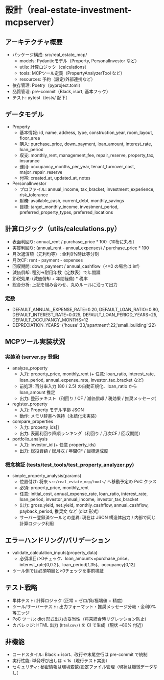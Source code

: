 # 設計（real-estate-investment-mcpserver）

## アーキテクチャ概要

- パッケージ構成: src/real_estate_mcp/
  - models: Pydanticモデル（Property, PersonalInvestor など）
  - utils: 計算ロジック（calculations）
  - tools: MCPツール定義（PropertyAnalyzerTool など）
  - resources: 予約（設定/外部連携など）
- 依存管理: Poetry（pyproject.toml）
- 品質管理: pre-commit（Black, isort, 基本フック）
- テスト: pytest（tests/ 配下）

## データモデル

- Property
  - 基本情報: id, name, address, type, construction_year, room_layout, floor_area
  - 購入: purchase_price, down_payment, loan_amount, interest_rate, loan_period
  - 収支: monthly_rent, management_fee, repair_reserve, property_tax, insurance
  - 運用: occupancy_months_per_year, tenant_turnover_cost, major_repair_reserve
  - 付帯: created_at, updated_at, notes
- PersonalInvestor
  - プロファイル: annual_income, tax_bracket, investment_experience, risk_tolerance
  - 財務: available_cash, current_debt, monthly_savings
  - 目標: target_monthly_income, investment_period, preferred_property_types, preferred_locations

## 計算ロジック（utils/calculations.py）

- 表面利回り: annual_rent / purchase_price * 100（10桁に丸め）
- 実質利回り: (annual_rent - annual_expenses) / purchase_price * 100
- 月次返済額（元利均等）: 金利0%時は等分割
- 月次CF: rent - payment - expenses
- 回収期間: down_payment / annual_cashflow（<=0 の場合は inf）
- 減価償却: 種別→耐用年数（定数表）で年間額
- 節税効果: (減価償却 + 年間経費) * 税率
- 総合分析: 上記を組み合わせ、丸めルールに沿って出力

### 定数

- DEFAULT_ANNUAL_EXPENSE_RATE=0.20, DEFAULT_LOAN_RATIO=0.80, DEFAULT_INTEREST_RATE=0.025, DEFAULT_LOAN_PERIOD_YEARS=25, DEFAULT_OCCUPANCY_MONTHS=12
- DEPRECIATION_YEARS: {'house':33,'apartment':22,'small_building':22}

## MCPツール実装状況

### 実装済 (server.py 登録)

- analyze_property
  - 入力: property_price, monthly_rent (+ 任意: loan_ratio, interest_rate, loan_period, annual_expense_rate, investor_tax_bracket など)
  - 前処理: 百分率入力 (80 / 2.5) の自動正規化、loan_ratio から loan_amount 推定
  - 出力: 整形テキスト（利回り / CF / 減価償却 / 税効果 / 推奨メッセージ）
- register_property
  - 入力: Property モデル準拠 JSON
  - 動作: メモリ辞書へ保持（永続化未実装）
- compare_properties
  - 入力: property_ids[]
  - 出力: 表面利回り降順ランキング（利回り / 月次CF / 回収期間）
- portfolio_analysis
  - 入力: investor_id (+ 任意 property_ids)
  - 出力: 総投資額 / 総月収 / 年間CF / 目標達成度

### 概念検証 (tests/test_tools/test_property_analyzer.py)

- simple_property_analysis(params)
  - 位置付け: 将来 `src/real_estate_mcp/tools/` へ移動予定の PoC クラス
  - 必須: property_price, monthly_rent
  - 任意: initial_cost, annual_expense_rate, loan_ratio, interest_rate, loan_period, investor_annual_income, investor_tax_bracket
  - 出力: gross_yield, net_yield, monthly_cashflow, annual_cashflow, payback_period, 推奨文 など (dict 形式)
  - サーバー登録済ツールとの差異: 現在は JSON 構造体出力 / 内部で同じ計算ロジック利用

## エラーハンドリング/バリデーション

- validate_calculation_inputs(property_data)
  - 必須項目/>0チェック、loan_amount<=purchase_price、interest_rate[0,0.2]、loan_period[1,35]、occupancy[0,12]
- ツール側では必須項目と>0チェックを事前検証

## テスト戦略

- 単体テスト: 計算ロジック (正常 + ゼロ/負/極端値 + 精度)
- ツール/サーバーテスト: 出力フォーマット・推奨メッセージ分岐・金利0% 等エッジ
- PoC ツール: dict 形式出力の妥当性（将来統合時リグレッション防止）
- カバレッジ: HTML 出力 (`htmlcov/`) を CI で生成（現状 ~80% 付近）

## 非機能

- コードスタイル: Black + isort、改行や末尾空行は pre-commit で統制
- 実行性能: 単発呼び出しは < 1s（現行テスト実測）
- セキュリティ: 秘密情報は環境変数/設定ファイル管理（現状は機微データなし）
